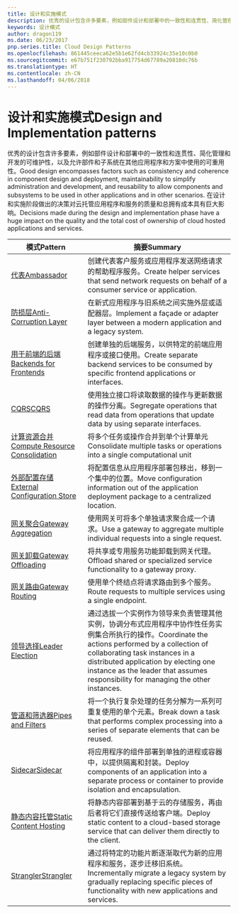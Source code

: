 ```yaml
---
title: 设计和实施模式
description: 优秀的设计包含许多要素，例如部件设计和部署中的一致性和连贯性、简化管理和开发的可维护性，以及允许部件和子系统在其他应用程序和方案中使用的可重用性。 在设计和实施阶段做出的决策对云托管应用程序和服务的质量和总拥有成本具有巨大影响。
keywords: 设计模式
author: dragon119
ms.date: 06/23/2017
pnp.series.title: Cloud Design Patterns
ms.openlocfilehash: 861445ceeca62e5b1e62fd4cb33924c35e10c0b0
ms.sourcegitcommit: e67b751f230792bba917754d67789a20810dc76b
ms.translationtype: HT
ms.contentlocale: zh-CN
ms.lasthandoff: 04/06/2018
---
```

# <a name="design-and-implementation-patterns"></a><span data-ttu-id="bda15-105">设计和实施模式</span><span class="sxs-lookup"><span data-stu-id="bda15-105">Design and Implementation patterns</span></span>

<span data-ttu-id="bda15-106">优秀的设计包含许多要素，例如部件设计和部署中的一致性和连贯性、简化管理和开发的可维护性，以及允许部件和子系统在其他应用程序和方案中使用的可重用性。</span><span class="sxs-lookup"><span data-stu-id="bda15-106">Good design encompasses factors such as consistency and coherence in component design and deployment, maintainability to simplify administration and development, and reusability to allow components and subsystems to be used in other applications and in other scenarios.</span></span> <span data-ttu-id="bda15-107">在设计和实施阶段做出的决策对云托管应用程序和服务的质量和总拥有成本具有巨大影响。</span><span class="sxs-lookup"><span data-stu-id="bda15-107">Decisions made during the design and implementation phase have a huge impact on the quality and the total cost of ownership of cloud hosted applications and services.</span></span>


|                                <span data-ttu-id="bda15-108">模式</span><span class="sxs-lookup"><span data-stu-id="bda15-108">Pattern</span></span>                                 |                                                                                                      <span data-ttu-id="bda15-109">摘要</span><span class="sxs-lookup"><span data-stu-id="bda15-109">Summary</span></span>                                                                                                       |
|------------------------------------------------------------------------|--------------------------------------------------------------------------------------------------------------------------------------------------------------------------------------------------------------------|
|                     [<span data-ttu-id="bda15-110">代表</span><span class="sxs-lookup"><span data-stu-id="bda15-110">Ambassador</span></span>](../ambassador.md)                     |                                                         <span data-ttu-id="bda15-111">创建代表客户服务或应用程序发送网络请求的帮助程序服务。</span><span class="sxs-lookup"><span data-stu-id="bda15-111">Create helper services that send network requests on behalf of a consumer service or application.</span></span>                                                          |
|          [<span data-ttu-id="bda15-112">防损层</span><span class="sxs-lookup"><span data-stu-id="bda15-112">Anti-Corruption Layer</span></span>](../anti-corruption-layer.md)          |                                                               <span data-ttu-id="bda15-113">在新式应用程序与旧系统之间实施外层或适配器层。</span><span class="sxs-lookup"><span data-stu-id="bda15-113">Implement a façade or adapter layer between a modern application and a legacy system.</span></span>                                                                |
|         [<span data-ttu-id="bda15-114">用于前端的后端</span><span class="sxs-lookup"><span data-stu-id="bda15-114">Backends for Frontends</span></span>](../backends-for-frontends.md)         |                                                          <span data-ttu-id="bda15-115">创建单独的后端服务，以供特定的前端应用程序或接口使用。</span><span class="sxs-lookup"><span data-stu-id="bda15-115">Create separate backend services to be consumed by specific frontend applications or interfaces.</span></span>                                                          |
|                           [<span data-ttu-id="bda15-116">CQRS</span><span class="sxs-lookup"><span data-stu-id="bda15-116">CQRS</span></span>](../cqrs.md)                           |                                                         <span data-ttu-id="bda15-117">使用独立接口将读取数据的操作与更新数据的操作分离。</span><span class="sxs-lookup"><span data-stu-id="bda15-117">Segregate operations that read data from operations that update data by using separate interfaces.</span></span>                                                         |
| [<span data-ttu-id="bda15-118">计算资源合并</span><span class="sxs-lookup"><span data-stu-id="bda15-118">Compute Resource Consolidation</span></span>](../compute-resource-consolidation.md) |                                                                     <span data-ttu-id="bda15-119">将多个任务或操作合并到单个计算单元</span><span class="sxs-lookup"><span data-stu-id="bda15-119">Consolidate multiple tasks or operations into a single computational unit</span></span>                                                                      |
|   [<span data-ttu-id="bda15-120">外部配置存储</span><span class="sxs-lookup"><span data-stu-id="bda15-120">External Configuration Store</span></span>](../external-configuration-store.md)   |                                                        <span data-ttu-id="bda15-121">将配置信息从应用程序部署包移出，移到一个集中的位置。</span><span class="sxs-lookup"><span data-stu-id="bda15-121">Move configuration information out of the application deployment package to a centralized location.</span></span>                                                         |
|            [<span data-ttu-id="bda15-122">网关聚合</span><span class="sxs-lookup"><span data-stu-id="bda15-122">Gateway Aggregation</span></span>](../gateway-aggregation.md)            |                                                                   <span data-ttu-id="bda15-123">使用网关可将多个单独请求聚合成一个请求。</span><span class="sxs-lookup"><span data-stu-id="bda15-123">Use a gateway to aggregate multiple individual requests into a single request.</span></span>                                                                   |
|             [<span data-ttu-id="bda15-124">网关卸载</span><span class="sxs-lookup"><span data-stu-id="bda15-124">Gateway Offloading</span></span>](../gateway-offloading.md)             |                                                                      <span data-ttu-id="bda15-125">将共享或专用服务功能卸载到网关代理。</span><span class="sxs-lookup"><span data-stu-id="bda15-125">Offload shared or specialized service functionality to a gateway proxy.</span></span>                                                                       |
|                [<span data-ttu-id="bda15-126">网关路由</span><span class="sxs-lookup"><span data-stu-id="bda15-126">Gateway Routing</span></span>](../gateway-routing.md)                |                                                                            <span data-ttu-id="bda15-127">使用单个终结点将请求路由到多个服务。</span><span class="sxs-lookup"><span data-stu-id="bda15-127">Route requests to multiple services using a single endpoint.</span></span>                                                                            |
|                [<span data-ttu-id="bda15-128">领导选择</span><span class="sxs-lookup"><span data-stu-id="bda15-128">Leader Election</span></span>](../leader-election.md)                | <span data-ttu-id="bda15-129">通过选拔一个实例作为领导来负责管理其他实例，协调分布式应用程序中协作性任务实例集合所执行的操作。</span><span class="sxs-lookup"><span data-stu-id="bda15-129">Coordinate the actions performed by a collection of collaborating task instances in a distributed application by electing one instance as the leader that assumes responsibility for managing the other instances.</span></span> |
|              [<span data-ttu-id="bda15-130">管道和筛选器</span><span class="sxs-lookup"><span data-stu-id="bda15-130">Pipes and Filters</span></span>](../pipes-and-filters.md)              |                                                     <span data-ttu-id="bda15-131">将一个执行复杂处理的任务分解为一系列可重复使用的单个元素。</span><span class="sxs-lookup"><span data-stu-id="bda15-131">Break down a task that performs complex processing into a series of separate elements that can be reused.</span></span>                                                      |
|                        [<span data-ttu-id="bda15-132">Sidecar</span><span class="sxs-lookup"><span data-stu-id="bda15-132">Sidecar</span></span>](../sidecar.md)                        |                                                  <span data-ttu-id="bda15-133">将应用程序的组件部署到单独的进程或容器中，以提供隔离和封装。</span><span class="sxs-lookup"><span data-stu-id="bda15-133">Deploy components of an application into a separate process or container to provide isolation and encapsulation.</span></span>                                                  |
|         [<span data-ttu-id="bda15-134">静态内容托管</span><span class="sxs-lookup"><span data-stu-id="bda15-134">Static Content Hosting</span></span>](../static-content-hosting.md)         |                                                        <span data-ttu-id="bda15-135">将静态内容部署到基于云的存储服务，再由后者将它们直接传送给客户端。</span><span class="sxs-lookup"><span data-stu-id="bda15-135">Deploy static content to a cloud-based storage service that can deliver them directly to the client.</span></span>                                                        |
|                      [<span data-ttu-id="bda15-136">Strangler</span><span class="sxs-lookup"><span data-stu-id="bda15-136">Strangler</span></span>](../strangler.md)                      |                                         <span data-ttu-id="bda15-137">通过将特定的功能片断逐渐取代为新的应用程序和服务，逐步迁移旧系统。</span><span class="sxs-lookup"><span data-stu-id="bda15-137">Incrementally migrate a legacy system by gradually replacing specific pieces of functionality with new applications and services.</span></span>                                          |

